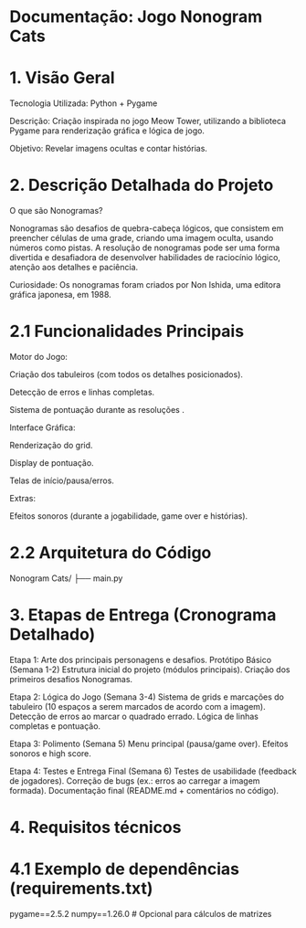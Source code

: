 # Documentação: Jogo Nonogram Cats

# 1. Visão Geral
Tecnologia Utilizada: Python + Pygame

Descrição: Criação inspirada no jogo Meow Tower, utilizando a biblioteca Pygame para renderização gráfica e lógica de jogo.

Objetivo: Revelar imagens ocultas e contar histórias.

# 2. Descrição Detalhada do Projeto

O que são Nonogramas?

Nonogramas são desafios de quebra-cabeça lógicos, que consistem em preencher células de uma grade, criando uma imagem oculta, usando números como pistas. A resolução de nonogramas pode ser uma forma divertida e desafiadora de desenvolver habilidades de raciocínio lógico, atenção aos detalhes e paciência. 

Curiosidade: Os nonogramas foram criados por Non Ishida, uma editora gráfica japonesa, em 1988. 

# 2.1 Funcionalidades Principais
Motor do Jogo:

Criação dos tabuleiros (com todos os detalhes posicionados).

Detecção de erros e linhas completas.

Sistema de pontuação durante as resoluções .

Interface Gráfica:

Renderização do grid.

Display de pontuação.

Telas de início/pausa/erros.

Extras:

Efeitos sonoros (durante a jogabilidade, game over e histórias).

# 2.2 Arquitetura do Código

Nonogram Cats/
├── main.py            
 
    
# 3. Etapas de Entrega (Cronograma Detalhado)

Etapa 1: 
Arte dos principais personagens e desafios.
Protótipo Básico (Semana 1-2)
Estrutura inicial do projeto (módulos principais).
Criação dos primeiros desafios Nonogramas.


Etapa 2: 
Lógica do Jogo (Semana 3-4)
Sistema de grids e marcações do tabuleiro (10 espaços a serem marcados de acordo com a imagem).
Detecção de erros ao marcar o quadrado errado.
Lógica de linhas completas e pontuação.

Etapa 3: 
Polimento (Semana 5)
Menu principal (pausa/game over).
Efeitos sonoros e high score.

Etapa 4: 
Testes e Entrega Final (Semana 6)
Testes de usabilidade (feedback de jogadores).
Correção de bugs (ex.: erros ao carregar a imagem formada).
Documentação final (README.md + comentários no código).

# 4. Requisitos técnicos
  # 4.1 Exemplo de dependências (requirements.txt)
pygame==2.5.2
numpy==1.26.0  # Opcional para cálculos de matrizes
